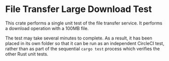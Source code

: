 # File Transfer Large Download Test

This crate performs a single unit test of the file transfer service.
It performs a download operation with a 100MB file.

The test may take several minutes to complete.
As a result, it has been placed in its own folder so that it can be run as an
independent CircleCI test, rather than as part of the sequential `cargo test`
process which verifies the other Rust unit tests.